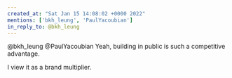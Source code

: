```yaml
---
created_at: "Sat Jan 15 14:08:02 +0000 2022"
mentions: ['bkh_leung', 'PaulYacoubian']
in_reply_to: @bkh_leung
---
```


@bkh_leung @PaulYacoubian Yeah, building in public is such a competitive advantage.

I view it as a brand multiplier.
